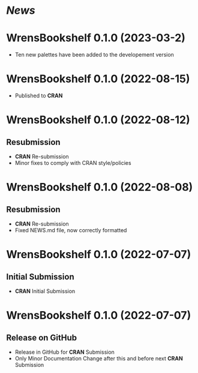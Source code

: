 # *News*

# WrensBookshelf 0.1.0 (2023-03-2)

* Ten new palettes have been added to the developement version

# WrensBookshelf 0.1.0 (2022-08-15)

* Published to **CRAN**

# WrensBookshelf 0.1.0 (2022-08-12)

## Resubmission

* **CRAN** Re-submission
* Minor fixes to comply with CRAN style/policies

# WrensBookshelf 0.1.0 (2022-08-08)

## Resubmission

* **CRAN** Re-submission
* Fixed NEWS.md file, now correctly formatted

# WrensBookshelf 0.1.0 (2022-07-07)

## Initial Submission

* **CRAN** Initial Submission

# WrensBookshelf 0.1.0 (2022-07-07)

## Release on GitHub

* Release in GitHub for **CRAN** Submission
* Only Minor Documentation Change after this and before next **CRAN** Submission
